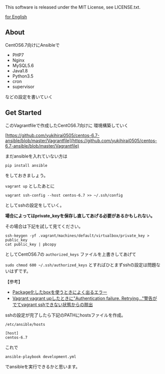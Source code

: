 This software is released under the MIT License, see LICENSE.txt.

[for English](https://github.com/yukihirai0505/centos-6.7-ansible/blob/master/README.md)

## About

CentOS6.7向けにAnsibleで

- PHP7
- Nginx
- MySQL5.6
- Java1.8
- Python3.5
- cron
- supervisor

などの設定を書いていく

## Get Started

このVagrantfileで作成したCentOS6.7向けに
環境構築していく

[https://github.com/yukihirai0505/centos-6.7-ansible/blob/master/Vagrantfile](https://github.com/yukihirai0505/centos-6.7-ansible/blob/master/Vagrantfile)

まだansibleを入れていない方は

`pip install ansible`

をしておきましょう。


`vagrant up` としたあとに

`vagrant ssh-config --host centos-6.7 >> ~/.ssh/config`

としてsshの設定をしていく。

**場合によってはprivate_keyを保存し直してあげる必要があるかもしれない。**

その場合は下記を試して見てください。

```
ssh-keygen -yf .vagrant/machines/default/virtualbox/private_key > public_key
cat public_key | pbcopy
```

としてCentOS6.7の `authorized_keys` ファイルを上書きしてあげて

`sudo chmod 600 ~/.ssh/authorized_keys` とすればひとまずsshの設定は問題ないはずです。


【参考】

- [Package化したboxを使うときによく出るエラー](http://blog.10rane.com/2015/08/28/errors-out-when-using-to-package-the-box/)
- [Vagrant vagrant upしたときに"Authentication failure. Retrying..."警告がでてvagrant sshできない状態からの脱出](http://qiita.com/jshimazu/items/9db49ce64478e82d511e)

sshの設定が完了したら下記のPATHにhostsファイルを作成。

`/etc/ansible/hosts`

```
[host]
centos-6.7
```

これで

`ansible-playbook development.yml`

でansibleを実行できるかと思います。